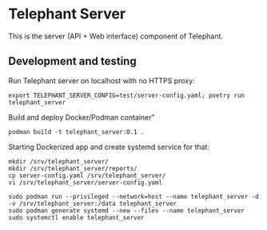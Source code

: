 # Telephant Server

This is the server (API + Web interface) component of Telephant.

## Development and testing

Run Telephant server on localhost with no HTTPS proxy:

```
export TELEPHANT_SERVER_CONFIG=test/server-config.yaml; poetry run telephant_server
```

Build and deploy Docker/Podman container"

```
podman build -t telephant_server:0.1 .
```

Starting Dockerized app and create systemd service for that:

```
mkdir /srv/telephant_server/
mkdir /srv/telephant_server/reports/
cp server-config.yaml /srv/telephant_server/
vi /srv/telephant_server/server-config.yaml

sudo podman run --privileged --network=host --name telephant_server -d -v /srv/telephant_server:/data telephant_server
sudo podman generate systemd --new --files --name telephant_server
sudo systemctl enable telephant_server
```
